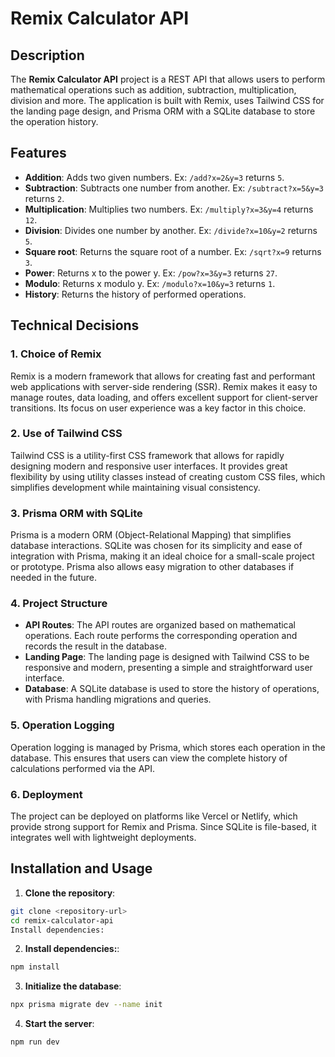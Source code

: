 # Remix Calculator API

## Description

The **Remix Calculator API** project is a REST API that allows users to perform mathematical operations such as addition, subtraction, multiplication, division and more.
The application is built with Remix, uses Tailwind CSS for the landing page design, and Prisma ORM with a SQLite database to store the operation history.

## Features

- **Addition**: Adds two given numbers.
Ex: `/add?x=2&y=3` returns `5`.
- **Subtraction**: Subtracts one number from another.
Ex: `/subtract?x=5&y=3` returns `2`.
- **Multiplication**: Multiplies two numbers.
Ex: `/multiply?x=3&y=4` returns `12`.
- **Division**: Divides one number by another.
Ex: `/divide?x=10&y=2` returns `5`.
- **Square root**: Returns the square root of a number.
Ex: `/sqrt?x=9` returns `3`.
- **Power**: Returns x to the power y.
Ex: `/pow?x=3&y=3` returns `27`.
- **Modulo**: Returns x modulo y.
Ex: `/modulo?x=10&y=3` returns `1`.
- **History**: Returns the history of performed operations.

## Technical Decisions

### 1. Choice of Remix

Remix is a modern framework that allows for creating fast and performant web applications with server-side rendering (SSR). Remix makes it easy to manage routes, data loading, and offers excellent support for client-server transitions. Its focus on user experience was a key factor in this choice.

### 2. Use of Tailwind CSS

Tailwind CSS is a utility-first CSS framework that allows for rapidly designing modern and responsive user interfaces. It provides great flexibility by using utility classes instead of creating custom CSS files, which simplifies development while maintaining visual consistency.

### 3. Prisma ORM with SQLite

Prisma is a modern ORM (Object-Relational Mapping) that simplifies database interactions. SQLite was chosen for its simplicity and ease of integration with Prisma, making it an ideal choice for a small-scale project or prototype. Prisma also allows easy migration to other databases if needed in the future.

### 4. Project Structure

- **API Routes**: The API routes are organized based on mathematical operations. Each route performs the corresponding operation and records the result in the database.
- **Landing Page**: The landing page is designed with Tailwind CSS to be responsive and modern, presenting a simple and straightforward user interface.
- **Database**: A SQLite database is used to store the history of operations, with Prisma handling migrations and queries.

### 5. Operation Logging

Operation logging is managed by Prisma, which stores each operation in the database. This ensures that users can view the complete history of calculations performed via the API.

### 6. Deployment

The project can be deployed on platforms like Vercel or Netlify, which provide strong support for Remix and Prisma. Since SQLite is file-based, it integrates well with lightweight deployments.

## Installation and Usage

1. **Clone the repository**:
```bash
git clone <repository-url>
cd remix-calculator-api
Install dependencies:
```

2. **Install dependencies:**:
```bash
npm install
```

3. **Initialize the database**:

```bash
npx prisma migrate dev --name init
```

4. **Start the server**:

```bash
npm run dev
```
